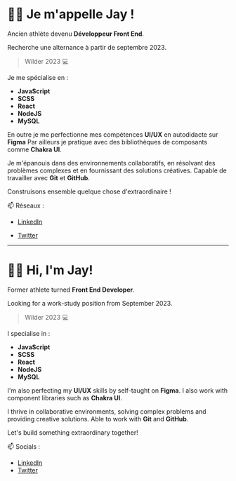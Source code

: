 
# 👋🏾 Je m'appelle Jay !

Ancien athlète devenu **Développeur Front End**.

Recherche une alternance à partir de septembre 2023.

> Wilder 2023 💻 


Je me spécialise en : 
 - **JavaScript** 
 - **SCSS**
 - **React**
 - **NodeJS**
 - **MySQL**

En outre je me perfectionne mes compétences **UI/UX** en autodidacte sur **Figma**
Par ailleurs je pratique avec des bibliothèques de composants comme **Chakra UI**.

Je m'épanouis dans des environnements collaboratifs, en résolvant des problèmes complexes et en fournissant des solutions créatives.
Capable de travailler avec **Git** et **GitHub**.

Construisons ensemble quelque chose d'extraordinaire ! 

📫 Réseaux :

- [LinkedIn](https://www.linkedin.com/in/jayson-delion/)

- [Twitter](https://twitter.com/jayson_delion)
  
----------------------------------------------------

# 👋🏾 Hi, I'm Jay!

Former athlete turned **Front End Developer**.

Looking for a work-study position from September 2023.

> Wilder 2023 💻


I specialise in : 
 - **JavaScript**
 - **SCSS**
 - **React**
 - **NodeJS**
 - **MySQL**

I'm also perfecting my **UI/UX** skills by self-taught on **Figma**.
I also work with component libraries such as **Chakra UI**.

I thrive in collaborative environments, solving complex problems and providing creative solutions.
Able to work with **Git** and **GitHub**.

Let's build something extraordinary together!

📫 Socials :

- [LinkedIn](https://www.linkedin.com/in/jayson-delion/)
- [Twitter](https://twitter.com/jayson_delion) 
